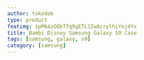 ```yaml
---
author: tokodab
type: product
featimg: 1pM64zOQbTfq9gETL1IwAcrylhiYnj4Yx
title: Bambi Disney Samsung Galaxy S9 Case
tags: [samsung, galaxy, s9]
category: [samsung]
---
```


